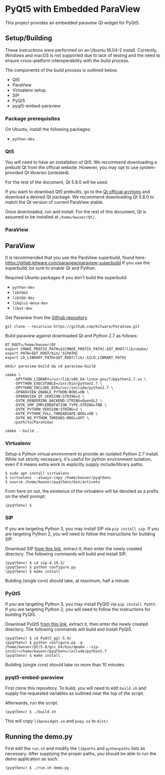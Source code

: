 # PyQt5 with Embedded ParaView

This project provides an embedded paraview Qt widget for PyQt5.

## Setup/Building

These instructions were performed on an Ubuntu 16.04-2 install. Currently,
Windows and macOS is not supported due to lack of testing and the need to ensure
cross-platform interoperability with the build process.

The components of the build process is outlined below.

- Qt5
- ParaView
- Virtualenv setup
- SIP
- PyQt5
- pyqt5-embed-paraview

### Package prerequisites

On Ubuntu, install the following packages:

- `python-dev`

### Qt5

You will need to have an installation of Qt5. We recommend downloading a
prebuilt Qt from the official website. However, you may opt to use
system-provided Qt libraries (untested).

For the rest of the document, Qt 5.8.0 will be used.

If you want to download Qt5 prebuilts, go to the
[Qt official archives](https://download.qt.io/archive/qt/) and download a
desired Qt package. We recommend downloading Qt 5.8.0 to match the Qt version of
current ParaView stable.

Once downloaded, run and install. For the rest of this document, Qt is assumed
to be installed at `/home/kwuser/Qt/`.

### ParaView


## ParaView

It is recommended that you use the ParaView superbuild, found here:
<https://gitlab.kitware.com/paraview/paraview-superbuild>
If you use the superbuild, be sure to enable Qt and Python.

Required Ubuntu packages if you don't build the superbuild.
- `python-dev`
- `libtbb2`
- `libtbb-dev`
- `libglu1-mesa-dev`
- `libxt-dev`

Get Paraview from the [Github repository](https://github.com/kitware/paraview).
```
git clone --recursive https://github.com/Kitware/ParaView.git
```

Build paraview against downloaded Qt and Python 2.7 as follows:
```
QT_ROOT=/home/kwuser/Qt
export CMAKE_PREFIX_PATH=${CMAKE_PREFIX_PATH}:$QT_ROOT/lib/cmake/
export PATH=$QT_ROOT/bin/:${PATH}
export LD_LIBRARY_PATH=$QT_ROOT/lib/:${LD_LIBRARY_PATH}

mkdir paraview-build && cd paraview-build

cmake \
    -DPYTHON_LIBRARY=/usr/lib/x86_64-linux-gnu/libpython2.7.so \
    -DPYTHON_EXECUTABLE=/usr/bin/python2.7 \
    -DPYTHON_INCLUDE_DIR=/usr/include/python2.7 \
    -DPARAVIEW_ENABLE_PYTHON:BOOL=ON \
    -DPARAVIEW_QT_VERSION:STRING=5 \
    -DVTK_RENDERING_BACKEND:STRING=OpenGL2 \
    -DVTK_SMP_IMPLEMENTATION_TYPE:STRING=TBB \
    -DVTK_PYTHON_VERSION:STRING=2 \
    -DVTK_PYTHON_FULL_THREADSAFE:BOOL=ON \
    -DVTK_NO_PYTHON_THREADS:BOOL=OFF \
    /path/to/ParaView/

cmake --build .
```

### Virtualenv

Setup a Python virtual environment to provide an isolated Python 2.7 install.
While not strictly necessary, it's useful for python environment isolation, even
if it means extra work to explicitly supply include/library paths.

```
$ sudo apt install virtualenv
$ virtualenv --always-copy /home/kwuser/pyqt5env
$ source /home/kwuser/pyqt5env/bin/activate
```

From here on out, the existence of the virtualenv will be denoted as a prefix on
the shell prompt:

```
(pyqt5env) $
```

### SIP

If you are targeting Python 3, you may install SIP via `pip install sip`.
If you are targeting Python 2, you will need to follow the instructions for
building SIP.

Download SIP
[from this link](https://www.riverbankcomputing.com/software/sip/download),
extract it, then enter the newly created directory. The following commands will
build and install SIP.

```
(pyqt5env) $ cd sip-4.19.3/
(pyqt5env) $ python configure.py
(pyqt5env) $ make install
```
Building (single core) should take, at maximum, half a minute.

### PyQt5

If you are targeting Python 3, you may install PyQt5 via `pip install PyQt5`.
If you are targeting Python 2, you will need to follow the instructions for
building PyQt5.

Download PyQt5
[from this link](https://www.riverbankcomputing.com/software/pyqt/download5),
extract it, then enter the newly created directory. The following commands will
build and install PyQt5.

```
(pyqt5env) $ cd PyQt5_gpl-5.9/
(pyqt5env) $ python configure.py -q /home/kwuser/Qt/5.8/gcc_64/bin/qmake --sip-incdir=/home/kwuser/pyqt5env/include/python2.7
(pyqt5env) $ make install
```

Building (single core) should take no more than 10 minutes.

### pyqt5-embed-paraview

First clone this repository.
To build, you will need to edit `build.sh` and supply the requested variables
as outlined near the top of the script.

Afterwards, run the script.

```
(pyqt5env) $ ./build.sh
```

This will copy `libpvwidget.so` and `pvpy.so` to `dist/`.

## Running the demo.py

First edit the `run.sh` and modify the `libpaths` and `pythonpaths` lists as
necessary. After supplying the proper paths, you should be able to run the demo
application as such:

```
(pyqt5env) $ ./run.sh demo.py
```

